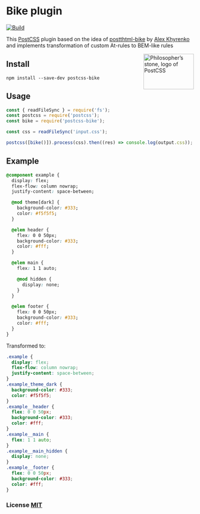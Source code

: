# Bike plugin

[![Build](https://travis-ci.org/Satanpit/posthtml-bike.svg?branch=master)](https://travis-ci.org/Satanpit/posthtml-bike)

This [PostCSS] plugin based on the idea of [postthtml-bike] by [Alex Khyrenko] and implements transformation of custom At-rules to BEM-like rules

<img align="right" width="135" height="95"
     title="Philosopher’s stone, logo of PostCSS"
     src="http://postcss.github.io/postcss/logo-leftp.svg">

[PostCSS]: https://github.com/postcss/postcss
[postthtml-bike]: https://github.com/Satanpit/posthtml-bike
[Alex Khyrenko]: https://github.com/Satanpit

## Install
```
npm install --save-dev postcss-bike
```

## Usage

```javascript
const { readFileSync } = require('fs');
const postcss = require('postcss');
const bike = require('postcss-bike');

const css = readFileSync('input.css');

postcss([bike()]).process(css).then((res) => console.log(output.css));
```

## Example

```css
@component example {
  display: flex;
  flex-flow: column nowrap;
  justify-content: space-between;

  @mod theme[dark] {
    background-color: #333;
    color: #f5f5f5;
  }

  @elem header {
    flex: 0 0 50px;
    background-color: #333;
    color: #fff;
  }

  @elem main {
    flex: 1 1 auto;

    @mod hidden {
      display: none;
    }
  }

  @elem footer {
    flex: 0 0 50px;
    background-color: #333;
    color: #fff;
  }
}
```

Transformed to:

```css
.example {
  display: flex;
  flex-flow: column nowrap;
  justify-content: space-between;
}
.example_theme_dark {
  background-color: #333;
  color: #f5f5f5;
}
.example__header {
  flex: 0 0 50px;
  background-color: #333;
  color: #fff;
}
.example__main {
  flex: 1 1 auto;
}
.example__main_hidden {
  display: none;
}
.example__footer {
  flex: 0 0 50px;
  background-color: #333;
  color: #fff;
}
```
### License [MIT](LICENSE)